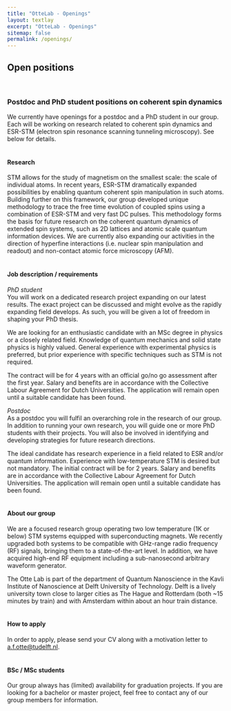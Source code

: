 ```yaml
---
title: "OtteLab - Openings"
layout: textlay
excerpt: "OtteLab - Openings"
sitemap: false
permalink: /openings/
---
```


## Open positions
<br />

### Postdoc and PhD student positions on coherent spin dynamics

We currently have openings for a postdoc and a PhD student in our group. Each will be working on research related to coherent spin dynamics and ESR-STM (electron spin resonance scanning tunneling microscopy). See below for details.
<br />
<br />

#### Research

STM allows for the study of magnetism on the smallest scale: the scale of individual atoms. In recent years, ESR-STM dramatically expanded possibilities by enabling quantum coherent spin manipulation in such atoms. Building further on this framework, our group developed unique methodology to trace the free time evolution of coupled spins using a combination of ESR-STM and very fast DC pulses. This methodology forms the basis for future research on the coherent quantum dynamics of extended spin systems, such as 2D lattices and atomic scale quantum information devices. We are currently also expanding our activities in the direction of hyperfine interactions (i.e. nuclear spin manipulation and readout) and non-contact atomic force microscopy (AFM).
<br />
<br />


#### Job description / requirements

<i>PhD student</i><br />
You will work on a dedicated research project expanding on our latest results. The exact project can be discussed and might evolve as the rapidly expanding field develops. As such, you will be given a lot of freedom in shaping your PhD thesis.

We are looking for an enthusiastic candidate with an MSc degree in physics or a closely related field. Knowledge of quantum mechanics and solid state physics is highly valued. General experience with experimental physics is preferred, but prior experience with specific techniques such as STM is not required.

The contract will be for 4 years with an official go/no go assessment after the first year. Salary and benefits are in accordance with the Collective Labour Agreement for Dutch Universities. The application will remain open until a suitable candidate has been found.

<i>Postdoc</i><br />
As a postdoc you will fulfil an overarching role in the research of our group. In addition to running your own research, you will guide one or more PhD students with their projects. You will also be involved in identifying and developing strategies for future research directions.

The ideal candidate has research experience in a field related to ESR and/or quantum information. Experience with low-temperature STM is desired but not mandatory. The initial contract will be for 2 years. Salary and benefits are in accordance with the Collective Labour Agreement for Dutch Universities. The application will remain open until a suitable candidate has been found.
<br />
<br />


#### About our group

We are a focused research group operating two low temperature (1K or below) STM systems equipped with superconducting magnets. We recently upgraded both systems to be compatible with GHz-range radio frequency (RF) signals, bringing them to a state-of-the-art level. In addition, we have acquired high-end RF equipment including a sub-nanosecond arbitrary waveform generator.

The Otte Lab is part of the department of Quantum Nanoscience in the Kavli Institute of Nanoscience at Delft University of Technology. Delft is a lively university town close to larger cities as The Hague and Rotterdam (both ~15 minutes by train) and with Amsterdam within about an hour train distance.
<br />
<br />


#### How to apply
In order to apply, please send your CV along with a motivation letter to <a href="mailto:a.f.otte@tudelft.nl">a.f.otte@tudelft.nl</a>.
<br />
<br />


#### BSc / MSc students

Our group always has (limited) availability for graduation projects. If you are looking for a bachelor or master project, feel free to contact any of our group members for information.
<br />
<br />